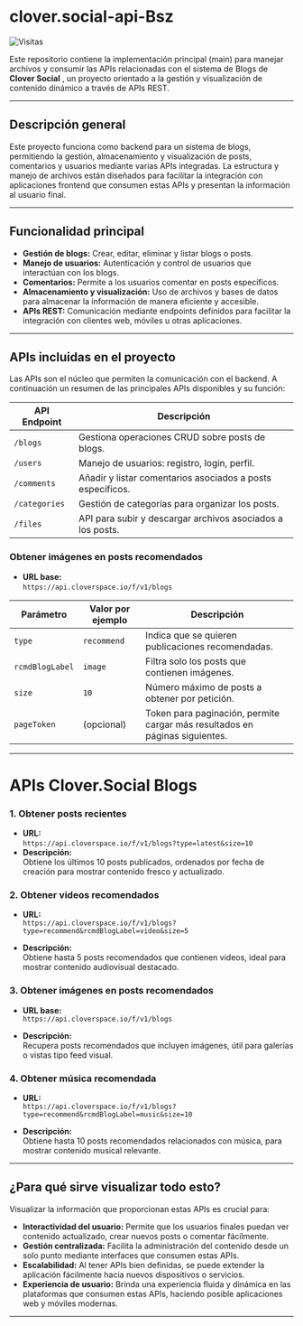# clover.social-api-Bsz

![Visitas](https://visitor-badge.laobi.icu/badge?page_id=CloverSocialApi&left_text=Visitas&left_color=%23000000&right_color=%238f8f8f)

Este repositorio contiene la implementación principal (main) para manejar archivos y consumir las APIs relacionadas con el sistema de Blogs de **Clover Social** , un proyecto orientado a la gestión y visualización de contenido dinámico a través de APIs REST.

---

## Descripción general

Este proyecto funciona como backend para un sistema de blogs, permitiendo la gestión, almacenamiento y visualización de posts, comentarios y usuarios mediante varias APIs integradas. La estructura y manejo de archivos están diseñados para facilitar la integración con aplicaciones frontend que consumen estas APIs y presentan la información al usuario final.

---

## Funcionalidad principal

- **Gestión de blogs:** Crear, editar, eliminar y listar blogs o posts.
- **Manejo de usuarios:** Autenticación y control de usuarios que interactúan con los blogs.
- **Comentarios:** Permite a los usuarios comentar en posts específicos.
- **Almacenamiento y visualización:** Uso de archivos y bases de datos para almacenar la información de manera eficiente y accesible.
- **APIs REST:** Comunicación mediante endpoints definidos para facilitar la integración con clientes web, móviles u otras aplicaciones.

---

## APIs incluidas en el proyecto

Las APIs son el núcleo que permiten la comunicación con el backend. A continuación un resumen de las principales APIs disponibles y su función:

| API Endpoint                     | Descripción                                                    |
|---------------------------------|----------------------------------------------------------------|
| `/blogs`                        | Gestiona operaciones CRUD sobre posts de blogs.               |
| `/users`                        | Manejo de usuarios: registro, login, perfil.                   |
| `/comments`                     | Añadir y listar comentarios asociados a posts específicos.    |
| `/categories`                   | Gestión de categorías para organizar los posts.                |
| `/files`                       | API para subir y descargar archivos asociados a los posts.    |

### Obtener imágenes en posts recomendados

- **URL base:**  
  `https://api.cloverspace.io/f/v1/blogs`

| Parámetro      | Valor por ejemplo      | Descripción                          |
|----------------|-----------------------|------------------------------------|
| `type`         | `recommend`           | Indica que se quieren publicaciones recomendadas. |
| `rcmdBlogLabel`| `image`               | Filtra solo los posts que contienen imágenes.      |
| `size`         | `10`                  | Número máximo de posts a obtener por petición.     |
| `pageToken`    | (opcional)            | Token para paginación, permite cargar más resultados en páginas siguientes. |

---
# APIs Clover.Social Blogs

### 1. Obtener posts recientes

- **URL:**  
  `https://api.cloverspace.io/f/v1/blogs?type=latest&size=10`
- **Descripción:**  
  Obtiene los últimos 10 posts publicados, ordenados por fecha de creación para mostrar contenido fresco y actualizado.

### 2. Obtener videos recomendados

- **URL:**  
  `https://api.cloverspace.io/f/v1/blogs?type=recommend&rcmdBlogLabel=video&size=5`

- **Descripción:**  
  Obtiene hasta 5 posts recomendados que contienen videos, ideal para mostrar contenido audiovisual destacado.

### 3. Obtener imágenes en posts recomendados

- **URL base:**  
  `https://api.cloverspace.io/f/v1/blogs`

- **Descripción:**  
  Recupera posts recomendados que incluyen imágenes, útil para galerías o vistas tipo feed visual.

### 4. Obtener música recomendada

- **URL:**  
  `https://api.cloverspace.io/f/v1/blogs?type=recommend&rcmdBlogLabel=music&size=10`

- **Descripción:**  
  Obtiene hasta 10 posts recomendados relacionados con música, para mostrar contenido musical relevante.

---

## ¿Para qué sirve visualizar todo esto?

Visualizar la información que proporcionan estas APIs es crucial para:

- **Interactividad del usuario:** Permite que los usuarios finales puedan ver contenido actualizado, crear nuevos posts o comentar fácilmente.
- **Gestión centralizada:** Facilita la administración del contenido desde un solo punto mediante interfaces que consumen estas APIs.
- **Escalabilidad:** Al tener APIs bien definidas, se puede extender la aplicación fácilmente hacia nuevos dispositivos o servicios.
- **Experiencia de usuario:** Brinda una experiencia fluida y dinámica en las plataformas que consumen estas APIs, haciendo posible aplicaciones web y móviles modernas.

---
